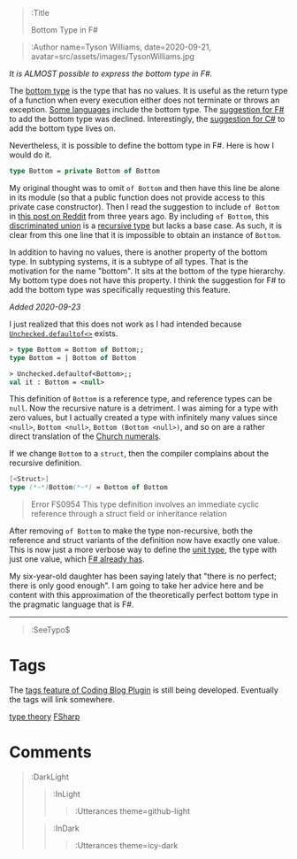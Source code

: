 > :Title
>
> Bottom Type in F#

> :Author name=Tyson Williams,
>         date=2020-09-21,
>         avatar=src/assets/images/TysonWilliams.jpg

_It is ALMOST possible to express the bottom type in F#._

The [bottom type](https://en.wikipedia.org/wiki/Bottom_type) is the type that has no values.  It is useful as the return type of a function when every execution either does not terminate or throws an exception.  [Some languages](https://en.wikipedia.org/wiki/Bottom_type#In_programming_languages) include the bottom type.  The [suggestion for F#](https://github.com/fsharp/fslang-suggestions/issues/349) to add the bottom type was declined.  Interestingly, the [suggestion for C#](https://github.com/dotnet/csharplang/issues/538) to add the bottom type lives on.

Nevertheless, it is possible to define the bottom type in F#.  Here is how I would do it.

```fsharp
type Bottom = private Bottom of Bottom
```

My original thought was to omit `of Bottom` and then have this line be alone in its module (so that a public function does not provide access to this private case constructor).  Then I read the suggestion to include `of Bottom` in [this post on Reddit](https://www.reddit.com/r/fsharp/comments/5dmo1f/f_logical_void_type/) from three years ago.  By including `of Bottom`, this [discriminated union](https://docs.microsoft.com/en-us/dotnet/fsharp/language-reference/discriminated-unions) is a [recursive type](https://fsharpforfunandprofit.com/posts/recursive-types-and-folds/) but lacks a base case.  As such, it is clear from this one line that it is impossible to obtain an instance of `Bottom`.

In addition to having no values, there is another property of the bottom type.  In subtyping systems, it is a subtype of all types.  That is the motivation for the name "bottom".  It sits at the bottom of the type hierarchy.  My bottom type does not have this property.  I think the suggestion for F# to add the bottom type was specifically requesting this feature.

_Added 2020-09-23_

I just realized that this does not work as I had intended because [`Unchecked.defaultof<>`](https://fsharp.github.io/fsharp-core-docs/reference/fsharp-core-operators-unchecked.html#defaultof) exists.

```fsharp | F# Interactive
> type Bottom = Bottom of Bottom;;
type Bottom = | Bottom of Bottom

> Unchecked.defaultof<Bottom>;;
val it : Bottom = <null>
```

This definition of `Bottom` is a reference type, and reference types can be `null`.  Now the recursive nature is a detriment.  I was aiming for a type with zero values, but I actually created a type with infinitely many values since `<null>`, `Bottom <null>`, `Bottom (Bottom <null>)`, and so on are a rather direct translation of the [Church numerals](https://en.wikipedia.org/wiki/Church_encoding#Church_numerals).

If we change `Bottom` to a `struct`, then the compiler complains about the recursive definition.

```fsharp
[<Struct>]
type (*~*)Bottom(*~*) = Bottom of Bottom
```

> Error	FS0954 This type definition involves an immediate cyclic reference through a struct field or inheritance relation

After removing `of Bottom` to make the type non-recursive, both the reference and struct variants of the definition now have exactly one value.  This is now just a more verbose way to define the [unit type](https://en.wikipedia.org/wiki/Unit_type), the type with just one value, which [F# already has](https://docs.microsoft.com/en-us/dotnet/fsharp/language-reference/unit-type).

My six-year-old daughter has been saying lately that "there is no perfect; there is only good enough".  I am going to take her advice here and be content with this approximation of the theoretically perfect bottom type in the pragmatic language that is F#.

---

> :SeeTypo$

# Tags

The [tags feature of Coding Blog Plugin](https://connect-platform.github.io/coding-blog-plugin/tags) is still being developed.  Eventually the tags will link somewhere.

[type theory](:Tag) [FSharp](:Tag)

# Comments

> :DarkLight
> > :InLight
> >
> > > :Utterances theme=github-light
>
> > :InDark
> >
> > > :Utterances theme=icy-dark

